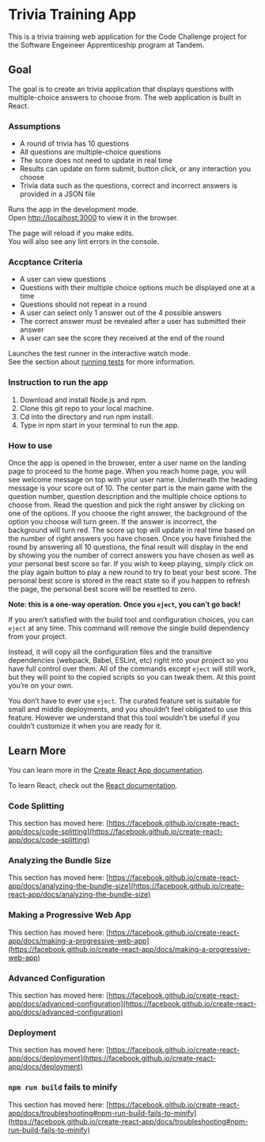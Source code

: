 # Trivia Training App

This is a trivia training web application for the Code Challenge project for the Software Engeineer Apprenticeship program at Tandem. 

## Goal

The goal is to create an trivia application that displays questions with multiple-choice answers to choose from. The web application is built in React.

### Assumptions
- A round of trivia has 10 questions
- All questions are multiple-choice questions
- The score does not need to update in real time
- Results can update on form submit, button click, or any interaction you choose
- Trivia data such as the questions, correct and incorrect answers is provided in a JSON file

Runs the app in the development mode.\
Open [http://localhost:3000](http://localhost:3000) to view it in the browser.

The page will reload if you make edits.\
You will also see any lint errors in the console.

### Accptance Criteria
- A user can view questions
- Questions with their multiple choice options much be displayed one at a time
- Questions should not repeat in a round
- A user can select only 1 answer out of the 4 possible answers
- The correct answer must be revealed after a user has submitted their answer
- A user can see the score they received at the end of the round

Launches the test runner in the interactive watch mode.\
See the section about [running tests](https://facebook.github.io/create-react-app/docs/running-tests) for more information.

### Instruction to run the app
1. Download and install Node.js and npm.
2. Clone this git repo to your local machine.
3. Cd into the directory and run npm install.
4. Type in npm start in your terminal to run the app.

### How to use
Once the app is opened in the browser, enter a user name on the landing page to proceed to the home page. When you reach home page, you will see welcome message on top with your user name. Underneath the heading message is your score out of 10. The center part is the main game with the question number, question description and the multiple choice options to choose from. Read the question and pick the right answer by clicking on one of the options. If you choose the right answer, the background of the option you choose will turn green. If the answer is incorrect, the background will turn red. The score up top will update in real time based on the number of right answers you have chosen. Once you have finished the round by answering all 10 questions, the final result will display in the end by showing you the number of correct answers you have chosen as well as your personal best score so far. If you wish to keep playing, simply click on the play again button to play a new round to try to beat your best score. The personal best score is stored in the react state so if you happen to refresh the page, the personal best score will be resetted to zero. 

**Note: this is a one-way operation. Once you `eject`, you can’t go back!**

If you aren’t satisfied with the build tool and configuration choices, you can `eject` at any time. This command will remove the single build dependency from your project.

Instead, it will copy all the configuration files and the transitive dependencies (webpack, Babel, ESLint, etc) right into your project so you have full control over them. All of the commands except `eject` will still work, but they will point to the copied scripts so you can tweak them. At this point you’re on your own.

You don’t have to ever use `eject`. The curated feature set is suitable for small and middle deployments, and you shouldn’t feel obligated to use this feature. However we understand that this tool wouldn’t be useful if you couldn’t customize it when you are ready for it.

## Learn More

You can learn more in the [Create React App documentation](https://facebook.github.io/create-react-app/docs/getting-started).

To learn React, check out the [React documentation](https://reactjs.org/).

### Code Splitting

This section has moved here: [https://facebook.github.io/create-react-app/docs/code-splitting](https://facebook.github.io/create-react-app/docs/code-splitting)

### Analyzing the Bundle Size

This section has moved here: [https://facebook.github.io/create-react-app/docs/analyzing-the-bundle-size](https://facebook.github.io/create-react-app/docs/analyzing-the-bundle-size)

### Making a Progressive Web App

This section has moved here: [https://facebook.github.io/create-react-app/docs/making-a-progressive-web-app](https://facebook.github.io/create-react-app/docs/making-a-progressive-web-app)

### Advanced Configuration

This section has moved here: [https://facebook.github.io/create-react-app/docs/advanced-configuration](https://facebook.github.io/create-react-app/docs/advanced-configuration)

### Deployment

This section has moved here: [https://facebook.github.io/create-react-app/docs/deployment](https://facebook.github.io/create-react-app/docs/deployment)

### `npm run build` fails to minify

This section has moved here: [https://facebook.github.io/create-react-app/docs/troubleshooting#npm-run-build-fails-to-minify](https://facebook.github.io/create-react-app/docs/troubleshooting#npm-run-build-fails-to-minify)
